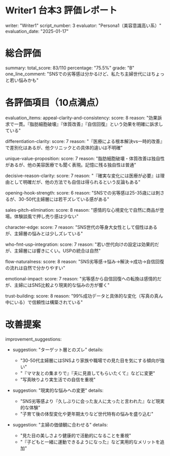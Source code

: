 # Writer1 台本3 評価レポート
writer: "Writer1"
script_number: 3
evaluator: "Persona1（美容意識高い系）"
evaluation_date: "2025-01-17"

# 総合評価
summary:
  total_score: 83/110
  percentage: "75.5%"
  grade: "B"
  one_line_comment: "SNSでの劣等感は分かるけど、私たち主婦世代にはちょっと若い悩みかも"

# 各評価項目（10点満点）
evaluation_items:
  appeal-clarity-and-consistency:
    score: 8
    reason: "効果訴求で一貫。『脂肪細胞破壊』『体質改善』『自信回復』という効果を明確に訴求している"
  
  differentiation-clarity:
    score: 7
    reason: "『医療による根本解決vs一時的改善』で差別化はあるが、他クリニックとの具体的違いは不明確"
  
  unique-value-proposition:
    score: 7
    reason: "脂肪細胞破壊・体質改善は独自性があるが、他の美容医療でも聞く表現。記憶に残る独自性は普通"
  
  decisive-reason-clarity:
    score: 7
    reason: "『確実な変化には医療が必要』は理由として明確だが、他の方法でも自信は得られるという反論もある"
  
  opening-hook-strength:
    score: 6
    reason: "SNSでの劣等感は25-35歳には刺さるが、30-50代主婦層には若干ズレている感がある"
  
  sales-pitch-elimination:
    score: 8
    reason: "感情的な心境変化で自然に商品が登場。体験談風で押し売り感は少ない"
  
  character-edge:
    score: 7
    reason: "SNS世代の等身大女性として個性はあるが、主婦層の悩みとは少しズレている"
  
  who-fmt-usp-integration:
    score: 7
    reason: "若い世代向けの設定は効果的だが、主婦層には響きにくい。USPの統合は自然"
  
  flow-naturalness:
    score: 8
    reason: "SNS劣等感→悩み→解決→成功→自信回復の流れは自然で分かりやすい"
  
  emotional-impact:
    score: 7
    reason: "劣等感から自信回復への転換は感情的だが、主婦にはSNS比較より現実的な悩みの方が響く"
  
  trust-building:
    score: 8
    reason: "99%成功データと具体的な変化（写真の真ん中にいる）で信頼性は構築されている"

# 改善提案
improvement_suggestions:
  - suggestion: "ターゲット層とのズレ"
    details: 
      - "30-50代主婦層にはSNSより家族や職場での見た目を気にする傾向が強い"
      - "『ママ友との集まりで』『夫に見直してもらいたくて』などに変更"
      - "写真映りより実生活での自信を重視"
  
  - suggestion: "現実的な悩みへの変更"
    details:
      - "SNS劣等感より『久しぶりに会った友人に太ったと言われた』など現実的な体験"
      - "子育て後の体型変化や更年期太りなど世代特有の悩みを盛り込む"
  
  - suggestion: "主婦の価値観に合わせる"
    details:
      - "見た目の美しさより健康的で活動的になることを重視"
      - "『子どもと一緒に運動できるようになった』など実用的なメリットを追加"